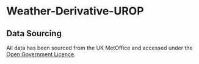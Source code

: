 # Weather-Derivative-UROP


## Data Sourcing

All data has been sourced from the UK MetOffice and accessed under the [Open Government Licence](https://www.nationalarchives.gov.uk/doc/open-government-licence/version/3/). 